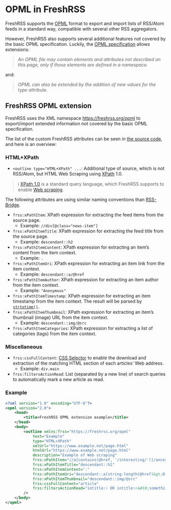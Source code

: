 # OPML in FreshRSS

FreshRSS supports the [OPML](https://en.wikipedia.org/wiki/OPML) format to export and import lists of RSS/Atom feeds in a standard way, compatible with several other RSS aggregators.

However, FreshRSS also supports several additional features not covered by the basic OPML specification.
Luckily, the [OPML specification](http://opml.org/spec2.opml) allows extensions:

> *An OPML file may contain elements and attributes not described on this page, only if those elements are defined in a namespace.*

and:

> *OPML can also be extended by the addition of new values for the type attribute.*

## FreshRSS OPML extension

FreshRSS uses the XML namespace <https://freshrss.org/opml> to export/import extended information not covered by the basic OPML specification.

The list of the custom FreshRSS attributes can be seen in [the source code](https://github.com/FreshRSS/FreshRSS/blob/edge/app/views/helpers/export/opml.phtml), and here is an overview:

### HTML+XPath

* `<outline type="HTML+XPath" ...`: Additional type of source, which is not RSS/Atom, but HTML Web Scraping using [XPath](https://www.w3.org/TR/xpath-10/) 1.0.

> ℹ️ [XPath 1.0](https://en.wikipedia.org/wiki/XPath) is a standard query language, which FreshRSS supports to enable [Web scraping](https://en.wikipedia.org/wiki/Web_scraping).

The following attributes are using similar naming conventions than [RSS-Bridge](https://rss-bridge.github.io/rss-bridge/Bridge_API/XPathAbstract.html).

* `frss:xPathItem`: XPath expression for extracting the feed items from the source page.
	* Example: `//div[@class="news-item"]`
* `frss:xPathItemTitle`: XPath expression for extracting the feed title from the source page.
	* Example: `descendant::h2`
* `frss:xPathItemContent`: XPath expression for extracting an item’s content from the item context.
	* Example: `.`
* `frss:xPathItemUri`: XPath expression for extracting an item link from the item context.
	* Example: `descendant::a/@href`
* `frss:xPathItemAuthor`: XPath expression for extracting an item author from the item context.
	* Example: `"Anonymous"`
* `frss:xPathItemTimestamp`: XPath expression for extracting an item timestamp from the item context. The result will be parsed by [`strtotime()`](https://php.net/strtotime).
* `frss:xPathItemThumbnail`: XPath expression for extracting an item’s thumbnail (image) URL from the item context.
	* Example: `descendant::img/@src`
* `frss:xPathItemCategories`: XPath expression for extracting a list of categories (tags) from the item context.

### Miscellaneous

* `frss:cssFullContent`: [CSS Selector](https://developer.mozilla.org/en-US/docs/Web/CSS/CSS_Selectors) to enable the download and extraction of the matching HTML section of each articles’ Web address.
	* Example: `div.main`
* `frss:filtersActionRead`: List (separated by a new line) of search queries to automatically mark a new article as read.

### Example

```xml
<?xml version="1.0" encoding="UTF-8"?>
<opml version="2.0">
	<head>
		<title>FreshRSS OPML extension example</title>
	</head>
	<body>
		<outline xmlns:frss="https://freshrss.org/opml"
			text="Example"
			type="HTML+XPath"
			xmlUrl="https://www.example.net/page.html"
			htmlUrl="https://www.example.net/page.html"
			description="Example of Web scraping"
			frss:xPathItem="//a[contains(@href, '/interesting/')]/ancestor::article"
			frss:xPathItemTitle="descendant::h2"
			frss:xPathItemContent="."
			frss:xPathItemUri="descendant::a[string-length(@href)&gt;0]/@href"
			frss:xPathItemThumbnail="descendant::img/@src"
			frss:cssFullContent="article"
			frss:filtersActionRead="intitle:⚡️ OR intitle:🔥&#10;something"
		/>
	</body>
</opml>
```

